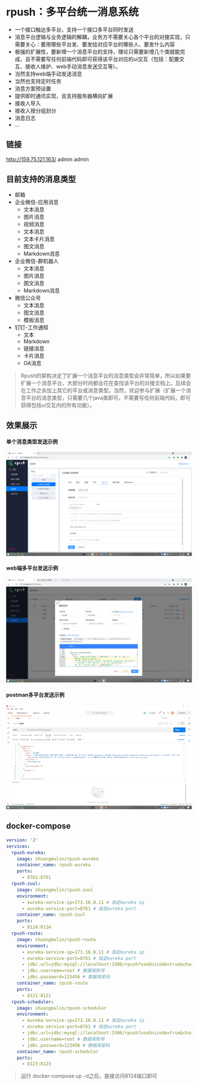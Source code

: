 # rpush：多平台统一消息系统
* 一个接口触达多平台，支持一个接口多平台同时发送
* 消息平台逻辑与业务逻辑的解耦，业务方不需要关心各个平台的对接实现，只需要关心：要用哪些平台发、要发给对应平台的哪些人、要发什么内容
* 极强的扩展性，要新增一个消息平台的支持，理论只需要新增几个类就能完成，且不需要写任何前端代码即可获得该平台对应的ui交互（包括：配置交互、接收人维护、web手动消息发送交互等）。
* 当然支持web端手动发送消息
* 当然也支持定时任务
* 消息方案预设置
* 提供即时通讯实现，且支持服务器横向扩展
* 接收人导入
* 接收人按分组划分
* 消息日志 
* ...

## 链接
http://159.75.121.163/
admin
admin

## 目前支持的消息类型
* 邮箱
* 企业微信-应用消息
  * 文本消息
  * 图片消息
  * 视频消息
  * 文本消息
  * 文本卡片消息
  * 图文消息
  * Markdown消息
* 企业微信-群机器人
  * 文本消息
  * 图片消息
  * 图文消息
  * Markdown消息
* 微信公众号
  * 文本消息
  * 图文消息
  * 模板消息
* 钉钉-工作通知
  * 文本
  * Markdown
  * 链接消息
  * 卡片消息
  * OA消息

> Rpush的架构决定了扩展一个消息平台的消息类型会非常简单，所以如果要扩展一个消息平台，大部分时间都会花在查找该平台的对接文档上。后续会在工作之余加上其它的平台或消息类型。当然，欢迎参与扩展（扩展一个消息平台的消息类型，只需要几个java类即可，不需要写任何前端代码，即可获得包括ui交互内的所有功能）。

## 效果展示
#### 单个消息类型发送示例
<img alt="treeexcel" src="https://github.com/shuangmulin/static/blob/master/rpush/%E5%8D%95%E4%B8%AA%E6%B6%88%E6%81%AF%E7%B1%BB%E5%9E%8B%E5%8F%91%E9%80%81.gif?raw=true">

#### web端多平台发送示例
<img alt="treeexcel" src="https://github.com/shuangmulin/static/blob/master/rpush/web%E7%AB%AF%E5%A4%9A%E5%B9%B3%E5%8F%B0%E5%8F%91%E9%80%81.gif?raw=true">

#### postman多平台发送示例
<img alt="treeexcel" src="https://github.com/shuangmulin/static/blob/master/rpush/postman%E5%A4%9A%E5%B9%B3%E5%8F%B0%E5%8F%91%E9%80%81.gif?raw=true">

## docker-compose
```yml
version: '2'
services:
  rpush-eureka:
    image: shuangmulin/rpush-eureka
    container_name: rpush-eureka
    ports:
      - 8761:8761
  rpush-zuul:
    image: shuangmulin/rpush-zuul
    environment:
      - eureka-service-ip=173.16.0.11 # 指定eureka ip
      - eureka-service-port=8761 # 指定eureka port
    container_name: rpush-zuul
    ports:
      - 8124:8124
  rpush-route:
    image: shuangmulin/rpush-route
    environment:
      - eureka-service-ip=173.16.0.11 # 指定eureka ip
      - eureka-service-port=8761 # 指定eureka port
      - jdbc.url=jdbc:mysql://localhost:3306/rpush?useUnicode=true&characterEncoding=utf-8&useSSL=false&serverTimezone=GMT%2B8 # 数据库连接url
      - jdbc.username=root # 数据库账号
      - jdbc.password=123456 # 数据库密码
    container_name: rpush-route
    ports:
      - 8121:8121
  rpush-scheduler:
    image: shuangmulin/rpush-scheduler
    environment:
      - eureka-service-ip=173.16.0.11 # 指定eureka ip
      - eureka-service-port=8761 # 指定eureka port
      - jdbc.url=jdbc:mysql://localhost:3306/rpush?useUnicode=true&characterEncoding=utf-8&useSSL=false&serverTimezone=GMT%2B8 # 数据库连接url
      - jdbc.username=root # 数据库账号
      - jdbc.password=123456 # 数据库密码
    container_name: rpush-scheduler
    ports:
      - 8123:8123
```
> 运行 docker-compose up -d之后，直接访问8124端口即可
